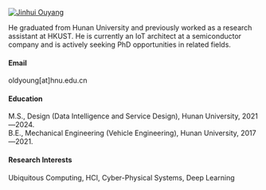 

[![Jinhui Ouyang](https://img.shields.io/badge/jinhui%20ouyang-googlescholar-blue?logo=google)](https://scholar.google.com/citations?user=wyXKycAAAAAJ&hl=zh-CN)

He graduated from Hunan University and previously worked as a research assistant at HKUST. He is currently an IoT architect at a semiconductor company and is actively seeking PhD opportunities in related fields.

#### Email
oldyoung[at]hnu.edu.cn

#### Education
M.S., Design (Data Intelligence and Service Design), Hunan University, 2021—2024.\
B.E., Mechanical Engineering (Vehicle Engineering), Hunan University, 2017—2021.

#### Research Interests
Ubiquitous Computing, HCI, Cyber-Physical Systems, Deep Learning


